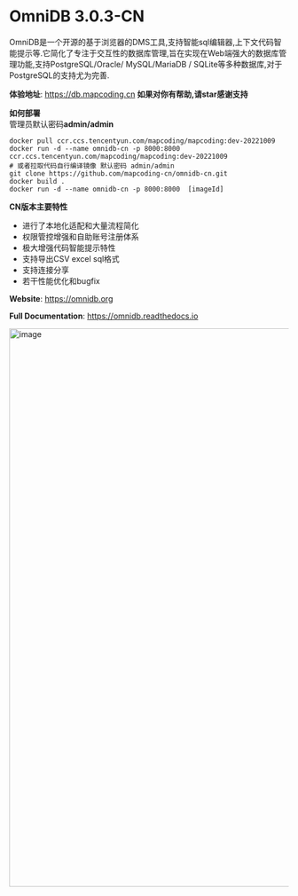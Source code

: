 # OmniDB 3.0.3-CN
OmniDB是一个开源的基于浏览器的DMS工具,支持智能sql编辑器,上下文代码智能提示等.它简化了专注于交互性的数据库管理,旨在实现在Web端强大的数据库管理功能,支持PostgreSQL/Oracle/ MySQL/MariaDB / SQLite等多种数据库,对于PostgreSQL的支持尤为完善. 

**体验地址**: https://db.mapcoding.cn 
**如果对你有帮助,请star感谢支持**

**如何部署**\
管理员默认密码**admin/admin**
``` 
docker pull ccr.ccs.tencentyun.com/mapcoding/mapcoding:dev-20221009
docker run -d --name omnidb-cn -p 8000:8000  ccr.ccs.tencentyun.com/mapcoding/mapcoding:dev-20221009
# 或者拉取代码自行编译镜像 默认密码 admin/admin
git clone https://github.com/mapcoding-cn/omnidb-cn.git
docker build .
docker run -d --name omnidb-cn -p 8000:8000  [imageId]

```

**CN版本主要特性** 
+ 进行了本地化适配和大量流程简化 
+ 权限管控增强和自助账号注册体系
+ 极大增强代码智能提示特性
+ 支持导出CSV excel sql格式
+ 支持连接分享 
+ 若干性能优化和bugfix



**Website**: https://omnidb.org

**Full Documentation**: https://omnidb.readthedocs.io


<img width="1007" alt="image" src="https://github.com/mapcoding-cn/omnidb-cn/assets/15833367/a4753c80-673c-4ccc-898c-58a7467014b5">
